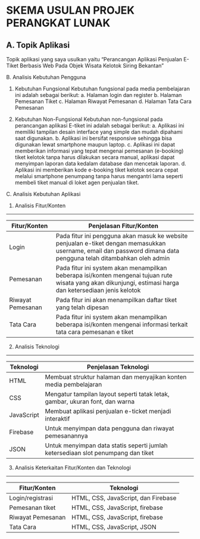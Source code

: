 SKEMA USULAN PROJEK PERANGKAT LUNAK
===================================


A.	Topik Aplikasi
-------------------

Topik aplikasi yang saya usulkan yaitu “Perancangan Aplikasi Penjualan E-Tiket Berbasis Web Pada Objek Wisata Kelotok Siring Bekantan”

B.	Analisis Kebutuhan Pengguna
1.	Kebutuhan Fungsional
Kebutuhan fungsional pada media pembelajaran ini adalah sebagai berikut:
a.	Halaman login dan register
b.	Halaman Pemesanan Tiket
c.	Halaman Riwayat Pemesanan
d.	Halaman Tata Cara Pemesanan

2.	Kebutuhan Non-Fungsional
Kebutuhan non-fungsional pada perancangan aplikasi E-tiket ini adalah sebagai berikut:
a.	Aplikasi ini memiliki tampilan desain interface yang simple dan mudah dipahami saat digunakan.
b.	Aplikasi ini bersifat responsive sehingga bisa digunakan lewat smartphone maupun laptop.
c.	Aplikasi ini dapat memberikan informasi yang tepat mengenai pemesanan (e-booking) tiket kelotok tanpa harus dilakukan secara manual, aplikasi dapat menyimpan laporan data kedalam database dan mencetak laporan.
d.	Aplikasi ini memberikan kode e-booking tiket kelotok secara cepat melalui smartphone penumpang tanpa harus mengantri lama seperti membeli tiket manual di loket agen penjualan tiket.

C.	Analisis Kebutuhan Aplikasi

1.	Analisis Fitur/Konten
-------------------------


|Fitur/Konten          |Penjelasan Fitur/Konten|
|----------------------|-----------------------|
|Login                 | Pada fitur ini pengguna akan masuk ke website penjualan e-tiket dengan memasukkan username, email dan password dimana data pengguna telah ditambahkan oleh admin|
|Pemesanan             | Pada fitur ini system akan menampilkan beberapa isi/konten mengenai tujuan rute wisata yang akan dikunjungi, estimasi harga dan ketersediaan jenis kelotok|
|Riwayat Pemesanan     | Pada fitur ini akan menampilkan daftar tiket yang telah dipesan |
|Tata Cara             | Pada fitur ini system akan menampilkan beberapa isi/konten mengenai informasi terkait tata cara pemesanan e tiket|

2.	Analisis Teknologi
----------------------

|Teknologi             |Penjelasan Teknologi|
|----------------------|---------------------------------------------------------------------------------|
|HTML                  | Membuat struktur halaman dan menyajikan konten media pembelajaran               |
|CSS                   | Mengatur tampilan layout seperti tatak letak, gambar, ukuran font, dan warna    |
|JavaScript            | Membuat aplikasi penjualan e-ticket menjadi interaktif                          |
|Firebase              | Untuk menyimpan data pengguna dan riwayat pemesanannya                          |
|JSON                  | Untuk menyimpan data statis seperti jumlah ketersediaan slot penumpang dan tiket|

3.	Analisis Keterkaitan Fitur/Konten dan Teknologi
-----------------------------------------------

|Fitur/Konten          |Teknologi|
|----------------------|---------------------------------------------------------------------------------|
|Login/registrasi      | HTML, CSS, JavaScript, dan Firebase                                             |
|Pemesanan tiket       | HTML, CSS, JavaScript, firebase                                                 |
|Riwayat Pemesanan     | HTML, CSS, JavaScript, firebase                                                 |
|Tata Cara             | HTML, CSS, JavaScript, JSON                                                     |

